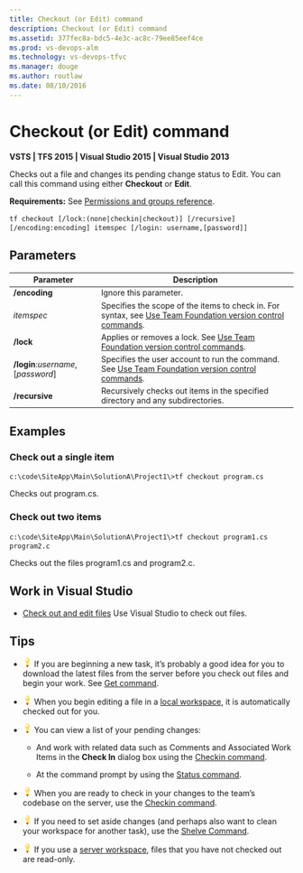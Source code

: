 ```yaml
---
title: Checkout (or Edit) command
description: Checkout (or Edit) command
ms.assetid: 377fec8a-bdc5-4e3c-ac8c-79ee85eef4ce
ms.prod: vs-devops-alm
ms.technology: vs-devops-tfvc
ms.manager: douge
ms.author: routlaw
ms.date: 08/10/2016
---
```


# Checkout (or Edit) command

**VSTS | TFS 2015 | Visual Studio 2015 | Visual Studio 2013**

Checks out a file and changes its pending change status to Edit. You can call this command using either **Checkout** or **Edit**.

**Requirements:** See [Permissions and groups reference](../security/permissions.md).

    tf checkout [/lock:(none|checkin|checkout)] [/recursive] [/encoding:encoding] itemspec [/login: username,[password]]

## Parameters

|**Parameter**|**Description**|
|---|---|
|**/encoding**|Ignore this parameter.|
|*itemspec*|Specifies the scope of the items to check in. For syntax, see [Use Team Foundation version control commands](use-team-foundation-version-control-commands.md).|
|**/lock**|Applies or removes a lock. See [Use Team Foundation version control commands](use-team-foundation-version-control-commands.md).|
|**/login**:*username*,[*password*]|Specifies the user account to run the command. See [Use Team Foundation version control commands](use-team-foundation-version-control-commands.md).|
|**/recursive**|Recursively checks out items in the specified directory and any subdirectories.|

## Examples

### Check out a single item

    c:\code\SiteApp\Main\SolutionA\Project1\>tf checkout program.cs

Checks out program.cs.

### Check out two items

    c:\code\SiteApp\Main\SolutionA\Project1\>tf checkout program1.cs program2.c

Checks out the files program1.cs and program2.c.

## Work in Visual Studio

-    [Check out and edit files](check-out-edit-files.md)  Use Visual Studio to check out files.

## Tips

-   ![Tip](_img/checkout-or-edit-command/IC572374.png) If you are beginning a new task, it’s probably a good idea for you to download the latest files from the server before you check out files and begin your work. See [Get command](get-command.md).

-   ![Tip](_img/checkout-or-edit-command/IC572374.png) When you begin editing a file in a [local workspace](decide-between-using-local-server-workspace.md), it is automatically checked out for you.

-   ![Tip](_img/checkout-or-edit-command/IC572374.png) You can view a list of your pending changes:

    -   And work with related data such as Comments and Associated Work Items in the **Check In** dialog box using the [Checkin command](checkin-command.md).

    -   At the command prompt by using the [Status command](status-command.md).

-   ![Tip](_img/checkout-or-edit-command/IC572374.png) When you are ready to check in your changes to the team’s codebase on the server, use the [Checkin command](checkin-command.md).

-   ![Tip](_img/checkout-or-edit-command/IC572374.png) If you need to set aside changes (and perhaps also want to clean your workspace for another task), use the [Shelve Command](shelve-command.md).

-   ![Tip](_img/checkout-or-edit-command/IC572374.png) If you use a [server workspace](decide-between-using-local-server-workspace.md), files that you have not checked out are read-only.

